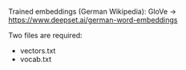 Trained embeddings (German Wikipedia):
GloVe -> https://www.deepset.ai/german-word-embeddings

Two files are required:
- vectors.txt
- vocab.txt


